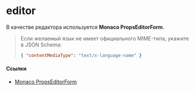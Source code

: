 # editor

В качестве редактора используется **Monaco PropsEditorForm**.

> Если желаемый язык не имеет официального MIME-типа, укажите в JSON Schema:
> ```json
> { "contentMediaType": "text/x-language-name" }
> ```

#### Ссылки
- [Monaco PropsEditorForm](https://microsoft.github.io/monaco-editor/)

